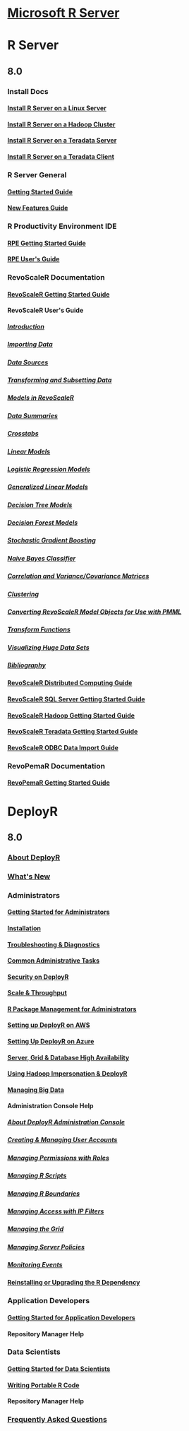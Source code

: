 # [Microsoft R Server](index.md)
# R Server
## 8.0
### Install Docs
#### [Install R Server on a Linux Server](rserver/8.0/rserver-install-linux-server.md)
#### [Install R Server on a Hadoop Cluster](rserver/8.0/rserver-install-hadoop.md)
#### [Install R Server on a Teradata Server](rserver/8.0/rserver-install-teradata-server.md)
#### [Install R Server on a Teradata Client](rserver/8.0/rserver-install-teradata-client.md)
### R Server General
#### [Getting Started Guide](rserver/8.0/rserver-getting-started.md)
#### [New Features Guide](rserver/8.0/rserver-new-features.md)
### R Productivity Environment IDE
#### [RPE Getting Started Guide](rserver/8.0/RevoRPE_Getting_Started.md)
#### [RPE User's Guide](rserver/8.0/RevoRPE_Users_Guide.md)
### RevoScaleR Documentation
#### [RevoScaleR Getting Started Guide](rserver/8.0/rserver-scaler-getting-started.md)
#### RevoScaleR User's Guide
##### [Introduction](rserver/8.0/rserver-scaler-user-guide-1-introduction.md)
##### [Importing Data](rserver/8.0/rserver-scaler-user-guide-2-data-import.md)
##### [Data Sources](rserver/8.0/rserver-scaler-user-guide-3-data-source.md)
##### [Transforming and Subsetting Data](rserver/8.0/rserver-scaler-user-guide-4-data-transform.md)
##### [Models in RevoScaleR](rserver/8.0/rserver-scaler-user-guide-5-models.md)
##### [Data Summaries](rserver/8.0/rserver-scaler-user-guide-6-data-summaries.md)
##### [Crosstabs](rserver/8.0/rserver-scaler-user-guide-7-crosstabs.md)
##### [Linear Models](rserver/8.0/rserver-scaler-user-guide-8-linear-model.md)
##### [Logistic Regression Models](rserver/8.0/rserver-scaler-user-guide-9-logistic-regression.md)
##### [Generalized Linear Models](rserver/8.0/rserver-scaler-user-guide-10-generalized-linear-model.md)
##### [Decision Tree Models](rserver/8.0/rserver-scaler-user-guide-11-decision-tree.md)
##### [Decision Forest Models](rserver/8.0/rserver-scaler-user-guide-12-decision-forest.md)
##### [Stochastic Gradient Boosting](rserver/8.0/rserver-scaler-user-guide-13-boosting.md)
##### [Naive Bayes Classifier](rserver/8.0/rserver-scaler-user-guide-14-naive-bayes.md)
##### [Correlation and Variance/Covariance Matrices](rserver/8.0/rserver-scaler-user-guide-15-covcor.md)
##### [Clustering](rserver/8.0/rserver-scaler-user-guide-16-cluster.md)
##### [Converting RevoScaleR Model Objects for Use with PMML](rserver/8.0/rserver-scaler-user-guide-17-pmml.md)
##### [Transform Functions](rserver/8.0/rserver-scaler-user-guide-18-transform-functions.md)
##### [Visualizing Huge Data Sets](rserver/8.0/rserver-scaler-user-guide-19-visualize-huge-data-sets.md)
##### [Bibliography](rserver/8.0/rserver-scaler-user-guide-20-bibliography.md)
#### [RevoScaleR Distributed Computing Guide](rserver/8.0/rserver-scaler-distributed-computing.md)
#### [RevoScaleR SQL Server Getting Started Guide](rserver/8.0/rserver-scaler-sql-server-getting-started.md)
#### [RevoScaleR Hadoop Getting Started Guide](rserver/8.0/rserver-scaler-hadoop-getting-started.md)
#### [RevoScaleR Teradata Getting Started Guide](rserver/8.0/rserver-scaler-teradata-getting-started.md)
#### [RevoScaleR ODBC Data Import Guide](rserver/8.0/rserver-scaler-odbc.md)
### RevoPemaR Documentation
#### [RevoPemaR Getting Started Guide](rserver/8.0/rserver-pemar-getting-started.md)
# DeployR
## 8.0
### [About DeployR](deployr/8.0/deployr-about.md)
### [What's New](deployr/8.0/deployr-whats-new.md)
### Administrators
#### [Getting Started for Administrators](deployr/8.0/deployr-administrator-getting-started.md)
#### [Installation](deployr/8.0/deployr-installing-configuring.md)
#### [Troubleshooting & Diagnostics](deployr/8.0/deployr-admin-diagnostics-troubleshooting.md)
#### [Common Administrative Tasks](deployr/8.0/deployr-common-administration-tasks.md)
#### [Security on DeployR](deployr/8.0/deployr-admin-security.md)
#### [Scale & Throughput](deployr/8.0/deployr-admin-scale-and-throughput.md)
#### [R Package Management for Administrators](deployr/8.0/deployr-admin-r-package-management.md)
#### [Setting up DeployR on AWS](deployr/8.0/deployr-admin-configure-for-aws.md)
#### [Setting Up DeployR on Azure](deployr/8.0/deployr-admin-configure-for-azure.md)
#### [Server, Grid & Database High Availability](deployr/8.0/deployr-admin-configure-high-availability.md)
#### [Using Hadoop Impersonation & DeployR](deployr/8.0/deployr-admin-hadoop-impersonation.md)
#### [Managing Big Data](deployr/8.0/deployr-admin-manage-big-data.md)
#### Administration Console Help
##### [About DeployR Administration Console](deployr/8.0/deployr-admin-console/deployr-admin-console-about.md)
##### [Creating & Managing User Accounts](deployr/8.0/deployr-admin-console/deployr-admin-console-user-accounts.md)
##### [Managing Permissions with Roles](deployr/8.0/deployr-admin-console/deployr-admin-console-permisssions-with-roles.md)
##### [Managing R Scripts](deployr/8.0/deployr-admin-console/deployr-admin-console-managing-r-scripts.md)
##### [Managing R Boundaries](deployr/8.0/deployr-admin-console/deployr-admin-managing-r-boundaries.md)
##### [Managing Access with IP Filters](deployr/8.0/deployr-admin-console/deployr-admin-managing-access-with-ip-filters.md)
##### [Managing the Grid](deployr/8.0/deployr-admin-console/deployr-admin-managing-the-grid.md)
##### [Managing Server Policies](deployr/8.0/deployr-admin-console/deployr-admin-managing-server-policies.md)
##### [Monitoring Events](deployr/8.0/deployr-admin-console/deployr-admin-monitoring-events.md)
#### [Reinstalling or Upgrading the R Dependency ](deployr/8.0/deployr-admin-configure-reinstall-r.md)
### Application Developers
#### [Getting Started for Application Developers](deployr/8.0/deployr-application-developer-getting-started.md)
#### Repository Manager Help
### Data Scientists
#### [Getting Started for Data Scientists](deployr/8.0/deployr-data-scientist-getting-started.md)
#### [Writing Portable R Code](deployr/8.0/deployr-data-scientist-write-portable-r-code.md)
#### Repository Manager Help
### [Frequently Asked Questions](deployr/8.0/deployr-faq.md)
